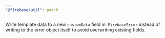 ```yaml
---
"@firebase/util": patch
---
```


Write template data to a new `customData` field in` FirebaseError` instead of writing to the error object itself to avoid overwriting existing fields.
